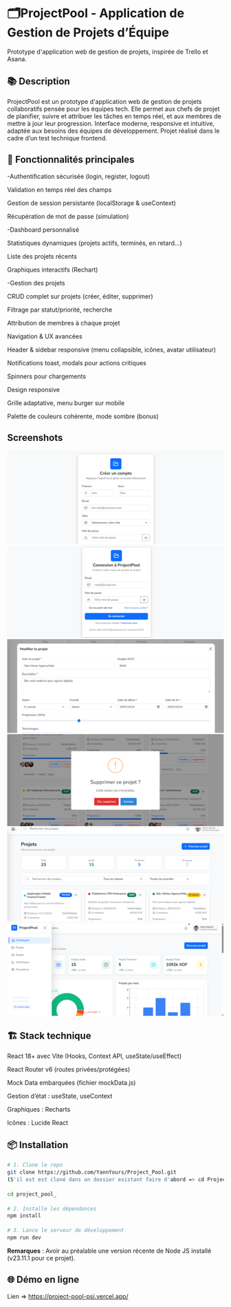 # 🗂️ProjectPool - Application de Gestion de Projets d’Équipe

Prototype d'application web de gestion de projets, inspirée de Trello et Asana.


## 📚 Description

ProjectPool est un prototype d'application web de gestion de projets collaboratifs pensée pour les équipes tech. Elle permet aux chefs de projet de planifier, suivre et attribuer les tâches en temps réel, et aux membres de mettre à jour leur progression.
Interface moderne, responsive et intuitive, adaptée aux besoins des équipes de développement.
Projet réalisé dans le cadre d’un test technique frontend.

## 🚀 Fonctionnalités principales

-Authentification sécurisée (login, register, logout)

Validation en temps réel des champs

Gestion de session persistante (localStorage & useContext)

Récupération de mot de passe (simulation)

-Dashboard personnalisé

Statistiques dynamiques (projets actifs, terminés, en retard…)

Liste des projets récents

Graphiques interactifs (Rechart)

-Gestion des projets

CRUD complet sur projets (créer, éditer, supprimer)

Filtrage par statut/priorité, recherche

Attribution de membres à chaque projet

Navigation & UX avancées

Header & sidebar responsive (menu collapsible, icônes, avatar utilisateur)

Notifications toast, modals pour actions critiques

Spinners pour chargements

Design responsive

Grille adaptative, menu burger sur mobile

Palette de couleurs cohérente, mode sombre (bonus)


## Screenshots

![Page d'inscription](./src/assets/screen1.png)
![Page de connexion](./src/assets/screen2.png)
![Modal modification projet](./src/assets/screen3.png)
![Toast suppression projet](./src/assets/screen4.png)
![Page des projets](./src/assets/screen5.png)
![Dashboard](./src/assets/screen6.png)


## 🏗️ Stack technique

React 18+ avec Vite (Hooks, Context API, useState/useEffect)

React Router v6 (routes privées/protégées)

Mock Data embarquées (fichier mockData.js)

Gestion d’état : useState, useContext 

Graphiques : Recharts

Icônes : Lucide React

## 📦 Installation

```bash
# 1. Clone le repo
git clone https://github.com/YannYours/Project_Pool.git
(S'il est est cloné dans un dossier existant faire d'abord => cd Project_Pool)

cd project_pool_

# 2. Installe les dépendances
npm install

# 3. Lance le serveur de développement
npm run dev
```

 **Remarques** :
Avoir au préalable une version récente de Node JS installé (v23.11.1 pour ce projet).

## 🌐 Démo en ligne

Lien => https://project-pool-psi.vercel.app/
